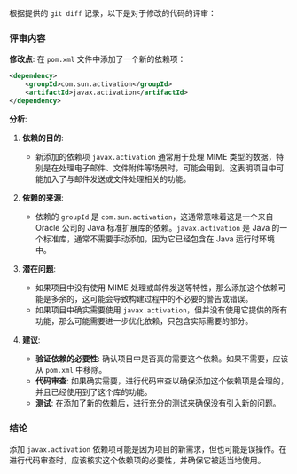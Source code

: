 根据提供的 `git diff` 记录，以下是对于修改的代码的评审：

### 评审内容

**修改点**:
在 `pom.xml` 文件中添加了一个新的依赖项：

```xml
<dependency>
    <groupId>com.sun.activation</groupId>
    <artifactId>javax.activation</artifactId>
</dependency>
```

**分析**:

1. **依赖的目的**: 
   - 新添加的依赖项 `javax.activation` 通常用于处理 MIME 类型的数据，特别是在处理电子邮件、文件附件等场景时，可能会用到。这表明项目中可能加入了与邮件发送或文件处理相关的功能。

2. **依赖的来源**:
   - 依赖的 `groupId` 是 `com.sun.activation`，这通常意味着这是一个来自 Oracle 公司的 Java 标准扩展库的依赖。`javax.activation` 是 Java 的一个标准库，通常不需要手动添加，因为它已经包含在 Java 运行时环境中。

3. **潜在问题**:
   - 如果项目中没有使用 MIME 处理或邮件发送等特性，那么添加这个依赖可能是多余的，这可能会导致构建过程中的不必要的警告或错误。
   - 如果项目中确实需要使用 `javax.activation`，但并没有使用它提供的所有功能，那么可能需要进一步优化依赖，只包含实际需要的部分。

4. **建议**:
   - **验证依赖的必要性**: 确认项目中是否真的需要这个依赖。如果不需要，应该从 `pom.xml` 中移除。
   - **代码审查**: 如果确实需要，进行代码审查以确保添加这个依赖项是合理的，并且已经使用到了这个库的功能。
   - **测试**: 在添加了新的依赖后，进行充分的测试来确保没有引入新的问题。

### 结论

添加 `javax.activation` 依赖项可能是因为项目的新需求，但也可能是误操作。在进行代码审查时，应该核实这个依赖项的必要性，并确保它被适当地使用。